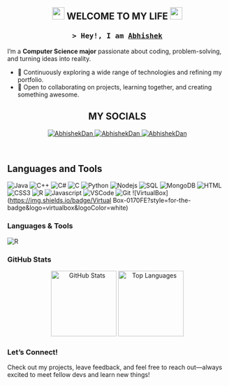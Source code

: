 <h2 align="center">
  <img src="https://media.giphy.com/media/hvRJCLFzcasrR4ia7z/giphy.gif" width="28">
 WELCOME TO MY LIFE
  <img src="https://media.giphy.com/media/hvRJCLFzcasrR4ia7z/giphy.gif" width="28">
</h2>

<h3 align="center">
        <samp>&gt; Hey!, I am
                <b><a target="_blank" href="">Abhishek</a></b>
        </samp>
</h3>

I’m a **Computer Science major** passionate about coding, problem-solving, and turning ideas into reality.

- 🌱 Continuously exploring a wide range of technologies and refining my portfolio.  
- 🤝 Open to collaborating on projects, learning together, and creating something awesome.

## 
<h2 align="center">
 MY SOCIALS
</h2>
<p align="center">
 <a href="https://instagram.com/_eshwar_" target="blank">
  <img src="https://img.shields.io/badge/-Instagram-e74c3c?style=flat&labelColor=e84393&logo=instagram&logoColor=white" alt="AbhishekDan" />
 </a>
 <a href="https://wa.me/18687109089" target="blank">
  <img src="https://img.shields.io/badge/WhatsApp-25D366?style=for-the-badge&logo=whatsapp&logoColor=white" alt="AbhishekDan" />
 </a>
 <a href="https://discordapp.com/users/311693470328684546" target="_blank">
  <img src="https://img.shields.io/badge/-Discord-607aa3?style=flat&labelColor=44658b&logo=Discord&logoColor=white" alt="AbhishekDan" />
 </a>
</p>
<br />

## Languages and Tools

![Java](https://img.shields.io/badge/Java-3C873A?style=for-the-badge&labelColor=black&logo=coffeescript&logoColor=F0DB4F) 
![C++](https://img.shields.io/badge/C++-007acc?style=for-the-badge&labelColor=black&logo=cplusplus&logoColor=007acc) 
![C#](https://img.shields.io/badge/-C#-61DBFB?style=for-the-badge&labelColor=black&logo=sharp&logoColor=61DBFB) 
![C](https://img.shields.io/badge/C-20232A?style=for-the-badge&logo=c&logoColor=61DAFB) 
![Python](https://img.shields.io/badge/Python-000000?style=for-the-badge&logo=python&logoColor=white) 
![Nodejs](https://img.shields.io/badge/Nodejs-3C873A?style=for-the-badge&labelColor=black&logo=node.js&logoColor=3C873A) 
![SQL](https://img.shields.io/badge/SQL-000000?style=for-the-badge&logo=mysql&logoColor=white) 
![MongoDB](https://img.shields.io/badge/MongoDB-4EA94B?style=for-the-badge&logo=mongodb&logoColor=white) 
![HTML](https://img.shields.io/badge/HTML5-E34F26?style=for-the-badge&logo=html5&logoColor=white) 
![CSS3](https://img.shields.io/badge/CSS3-1572B6?style=for-the-badge&logo=css3&logoColor=white) 
![R](https://img.shields.io/badge/R-CC6699?style=for-the-badge&logo=r&logoColor=white) 
![Javascript](https://img.shields.io/badge/Javascript-F0DB4F?style=for-the-badge&labelColor=black&logo=javascript&logoColor=F0DB4F) 
![VSCode](https://img.shields.io/badge/Visual_Studio-0078d7?style=for-the-badge&logo=visual%20studio&logoColor=white) 
![Git](https://img.shields.io/badge/Git-F05032?style=for-the-badge&logo=git&logoColor=white) 
![VirtualBox](https://img.shields.io/badge/Virtual Box-0170FE?style=for-the-badge&logo=virtualbox&logoColor=white)


### Languages & Tools  

<img src="https://img.shields.io/badge/R-276DC3?style=for-the-badge&logo=r&logoColor=white" alt="R"/>

### GitHub Stats  
<p align="center">
  <img src="https://github-readme-stats.vercel.app/api?username=AbhishekAEDan&show_icons=true&theme=radical" alt="GitHub Stats" height="150"/>
  <img src="https://github-readme-stats.vercel.app/api/top-langs/?username=AbhishekAEDan&layout=compact&theme=radical" alt="Top Languages" height="150"/>
</p>

### Let’s Connect!  
Check out my projects, leave feedback, and feel free to reach out—always excited to meet fellow devs and learn new things!
